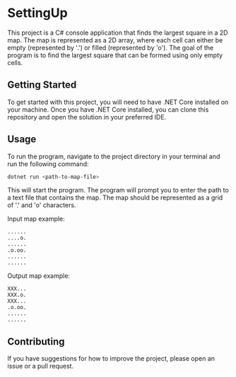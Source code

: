 # SettingUp

This project is a C# console application that finds the largest square in a 2D map. The map is represented as a 2D array, where each cell can either be empty (represented by '.') or filled (represented by 'o'). The goal of the program is to find the largest square that can be formed using only empty cells.

## Getting Started

To get started with this project, you will need to have .NET Core installed on your machine. Once you have .NET Core installed, you can clone this repository and open the solution in your preferred IDE.

## Usage

To run the program, navigate to the project directory in your terminal and run the following command:

```bash
dotnet run <path-to-map-file>
```

This will start the program. The program will prompt you to enter the path to a text file that contains the map. The map should be represented as a grid of '.' and 'o' characters.

Input map example:

```
......
....o.
......
.o.oo.
......
......
```

Output map example:

```
XXX...
XXX.o.
XXX...
.o.oo.
......
......
```

## Contributing

If you have suggestions for how to improve the project, please open an issue or a pull request.
